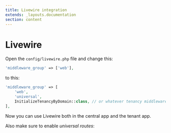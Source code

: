 ```yaml
---
title: Livewire integration
extends: _layouts.documentation
section: content
---
```


# Livewire

Open the `config/livewire.php` file and change this:

```php
'middleware_group' => ['web'],
```

to this:

```php
'middleware_group' => [
    'web',
    'universal',
    InitializeTenancyByDomain::class, // or whatever tenancy middleware you use
],
```

Now you can use Livewire both in the central app and the tenant app.

Also make sure to enable *universal routes*: